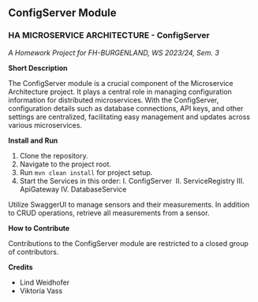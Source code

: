 ## ConfigServer Module

### HA MICROSERVICE ARCHITECTURE - ConfigServer
*A Homework Project for FH-BURGENLAND, WS 2023/24, Sem. 3*

**Short Description**

The ConfigServer module is a crucial component of the Microservice Architecture project. It plays a central role in managing configuration information for distributed microservices. With the ConfigServer, configuration details such as database connections, API keys, and other settings are centralized, facilitating easy management and updates across various microservices.

**Install and Run**

1. Clone the repository.
2. Navigate to the project root.
3. Run `mvn clean install` for project setup.
4. Start the Services in this order: I. ConfigServer  II. ServiceRegistry III. ApiGateway IV. DatabaseService

Utilize SwaggerUI to manage sensors and their measurements. In addition to CRUD operations, retrieve all measurements from a sensor.

**How to Contribute**

Contributions to the ConfigServer module are restricted to a closed group of contributors. 

**Credits**
* Lind Weidhofer
* Viktoria Vass
